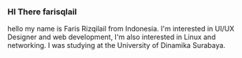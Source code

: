 ### HI There farisqlail 

hello my name is Faris Rizqilail from Indonesia. I'm interested in UI/UX Designer and web development, I'm also interested in Linux and networking. I was studying at the University of Dinamika Surabaya. 


